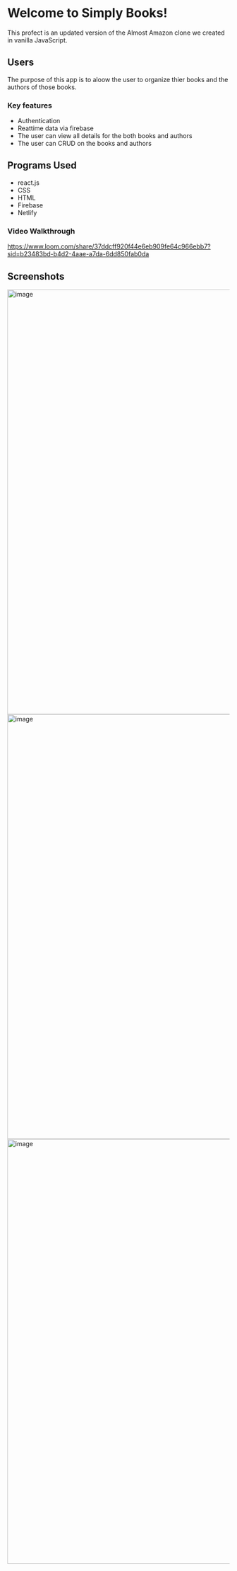 # Welcome to Simply Books!

This profect is an updated version of the Almost Amazon clone we created in vanilla JavaScript. 

## Users
The purpose of this app is to aloow the user to organize thier books and the authors of those books. 

### Key features
- Authentication
- Reattime data via firebase
- The user can view all details for the both books and authors
- The user can CRUD on the books and authors
   
## Programs Used
   - react.js
   - CSS
   - HTML
   - Firebase
   - Netlify
   
### Video Walkthrough
https://www.loom.com/share/37ddcff920f44e6eb909fe64c966ebb7?sid=b23483bd-b4d2-4aae-a7da-6dd850fab0da


## Screenshots
<img width="960" alt="image" src="https://github.com/user-attachments/assets/e251b9ab-d782-4fc8-abd4-e17c0b603b52">

<img width="960" alt="image" src="https://github.com/user-attachments/assets/83f3e048-3580-4da3-be80-c345f794e260">

<img width="960" alt="image" src="https://github.com/user-attachments/assets/6ea13d66-356e-4a8a-b304-9bac7b033363">



